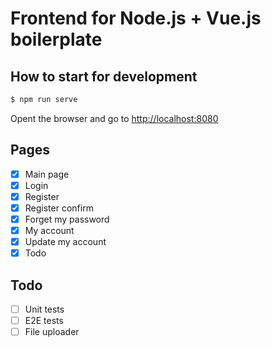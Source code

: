 # Frontend for Node.js + Vue.js boilerplate

## How to start for development

```bash
$ npm run serve
```

Opent the browser and go to [http://localhost:8080](http://localhost:8080)

## Pages

- [x] Main page
- [x] Login
- [x] Register
- [x] Register confirm
- [x] Forget my password
- [x] My account
- [x] Update my account
- [x] Todo

## Todo

- [ ] Unit tests
- [ ] E2E tests
- [ ] File uploader
